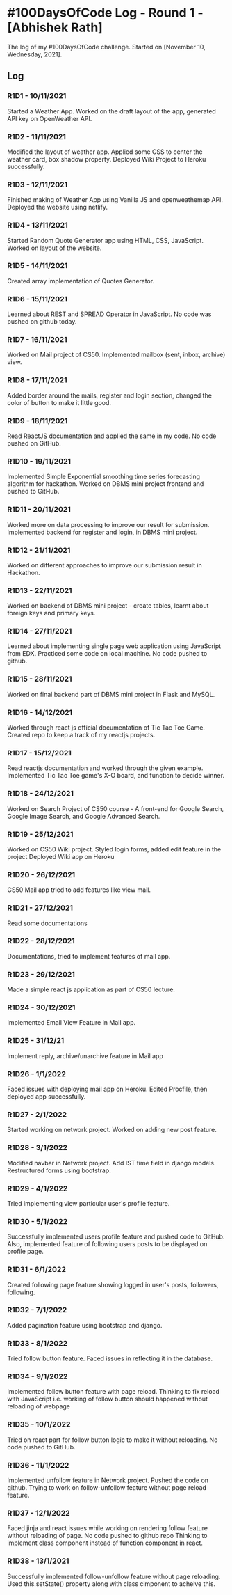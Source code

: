 # #100DaysOfCode Log - Round 1 - [Abhishek Rath]

The log of my #100DaysOfCode challenge. Started on [November 10, Wednesday, 2021].

## Log

### R1D1 - 10/11/2021
Started a Weather App. Worked on the draft layout of the app, generated API key on OpenWeather API.

### R1D2 - 11/11/2021
Modified the layout of weather app. Applied some CSS to center the weather card, box shadow property.
Deployed Wiki Project to Heroku successfully.

### R1D3 - 12/11/2021
Finished making of Weather App using Vanilla JS and openweathemap API. Deployed the website using netlify.

### R1D4 - 13/11/2021
Started Random Quote Generator app using HTML, CSS, JavaScript. Worked on layout of the website.

### R1D5 - 14/11/2021
Created array implementation of Quotes Generator.

### R1D6 - 15/11/2021
Learned about REST and SPREAD Operator in JavaScript. No code was pushed on github today.

### R1D7 - 16/11/2021
Worked on Mail project of CS50. Implemented mailbox (sent, inbox, archive) view.

### R1D8 - 17/11/2021
Added border around the mails, register and login section, changed the color of button to make it little good.

### R1D9 - 18/11/2021
Read ReactJS documentation and applied the same in my code. No code pushed on GitHub.

### R1D10 - 19/11/2021
Implemented Simple Exponential smoothing time series forecasting algorithm for hackathon.
Worked on DBMS mini project frontend and pushed to GitHub.

### R1D11 - 20/11/2021 
Worked more on data processing to improve our result for submission. 
Implemented backend for register and login, in DBMS mini project.

### R1D12 - 21/11/2021
Worked on different approaches to improve our submission result in Hackathon.

### R1D13 - 22/11/2021
Worked on backend of DBMS mini project - create tables, learnt about foreign keys and primary keys.


### R1D14 - 27/11/2021
Learned about implementing single page web application using JavaScript from EDX. Practiced some code on local machine.
No code pushed to github.

### R1D15 - 28/11/2021
Worked on final backend part of DBMS mini project in Flask and MySQL.

### R1D16 - 14/12/2021
Worked through react js official documentation of Tic Tac Toe Game. 
Created repo to keep a track of my reactjs projects.

### R1D17 - 15/12/2021
Read reactjs documentation and worked through the given example.
Implemented Tic Tac Toe game's X-O board, and function to decide winner.

### R1D18 - 24/12/2021
Worked on Search Project of CS50 course -  A front-end for Google Search, Google Image Search, and Google Advanced Search.

### R1D19 - 25/12/2021
Worked on CS50 Wiki project. Styled login forms, added edit feature in the project
Deployed Wiki app on Heroku

### R1D20 - 26/12/2021
CS50 Mail app tried to add features like view mail.

### R1D21 - 27/12/2021
Read some documentations

### R1D22 - 28/12/2021
Documentations, tried to implement features of mail app. 

### R1D23 - 29/12/2021
Made a simple react js application as part of CS50 lecture.

### R1D24 - 30/12/2021
Implemented Email View Feature in Mail app.

### R1D25 - 31/12/21
Implement reply, archive/unarchive feature in Mail app

### R1D26 - 1/1/2022
Faced issues with deploying mail app on Heroku.
Edited Procfile, then deployed app successfully.

### R1D27 - 2/1/2022
Started working on network project. Worked on adding new post feature.

### R1D28 - 3/1/2022
Modified navbar in Network project. Add IST time field in django models.
Restructured forms using bootstrap.

### R1D29 - 4/1/2022
Tried implementing view particular user's profile feature.

### R1D30 - 5/1/2022
Successfully implemented users profile feature and pushed code to GitHub.
Also, implemented feature of following users posts to be displayed on profile page.

### R1D31 - 6/1/2022
Created following page feature showing logged in user's posts, followers, following.

### R1D32 - 7/1/2022
Added pagination feature using bootstrap and django.

### R1D33 - 8/1/2022
Tried follow button feature. Faced issues in reflecting it in the database.

### R1D34 - 9/1/2022
Implemented follow button feature with page reload.
Thinking to fix reload with JavaScript i.e. working of follow button should happened without reloading of webpage

### R1D35 - 10/1/2022
Tried on react part for follow button logic to make it without reloading. No code pushed to GitHub.

### R1D36 - 11/1/2022
Implemented unfollow feature in Network project.
Pushed the code on github.
Trying to work on follow-unfollow feature without page reload feature.

### R1D37 - 12/1/2022
Faced jinja and react issues while working on rendering follow feature without reloading of page.
No code pushed to github repo
Thinking to implement class component instead of function component in react.

### R1D38 - 13/1/2021
Successfully implemented follow-unfollow feature without page reloading.
Used this.setState() property along with class cimponent to acheive this.
